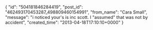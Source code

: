  {
   "id": "504181846284419",
   "post_id": "462493170453287_498809460154991",
   "from_name": "Cara Small",
   "message": "i noticed your's is inc scott. I \"assumed\" that was not by accident",
   "created_time": "2013-04-18T17:10:10+0000"
 }
